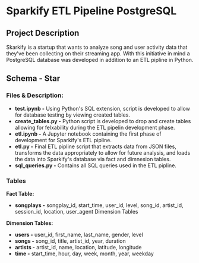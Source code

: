 # Sparkify ETL Pipeline PostgreSQL

## Project Description

Skarkify is a startup that wants to analyze song and user activity data that they've been collecting on their streaming app. With this initiative in mind a PostgreSQL database was developed in addition to an ETL pipline in Python. 

## Schema - Star

### Files & Description:

* **test.ipynb -**  Using Python's SQL extension, script is developed to allow for database testing by viewing created tables.
* **create_tables.py -**  Python script is developed to drop and create tables allowing for felxability during the ETL pipelin development phase.
* **etl.ipynb -** A Jupyter notebook containing the first phase of development for Sparkify's ETL pipline.
* **etl.py -** Final ETL pipline script that extracts data from JSON files, transforms the data appropriately to allow for future analysis, and loads the data into Sparkify's database via fact and dimnesion tables.
* **sql_queries.py -** Contains all SQL queries used in the ETL pipline.<br>

### Tables

**Fact Table:**
* **songplays -** songplay_id, start_time, user_id, level, song_id, artist_id, session_id, location, user_agent
Dimension Tables

**Dimension Tables:**
* **users -** user_id, first_name, last_name, gender, level
* **songs -** song_id, title, artist_id, year, duration
* **artists -** artist_id, name, location, latitude, longitude
* **time -** start_time, hour, day, week, month, year, weekday

